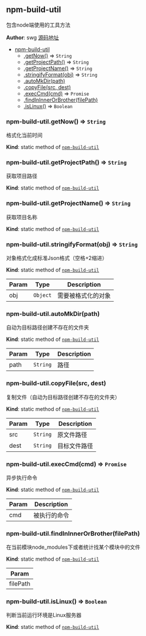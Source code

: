 <a name="module_npm-build-util"></a>

## npm-build-util
包含node端使用的工具方法

**Author**: swg [源码地址](http://gitlab.sys.bandubanxie.com/fe/npm/tree/master/npm-build-util)  

* [npm-build-util](#module_npm-build-util)
    * [.getNow()](#module_npm-build-util.getNow) ⇒ <code>String</code>
    * [.getProjectPath()](#module_npm-build-util.getProjectPath) ⇒ <code>String</code>
    * [.getProjectName()](#module_npm-build-util.getProjectName) ⇒ <code>String</code>
    * [.stringifyFormat(obj)](#module_npm-build-util.stringifyFormat) ⇒ <code>String</code>
    * [.autoMkDir(path)](#module_npm-build-util.autoMkDir)
    * [.copyFile(src, dest)](#module_npm-build-util.copyFile)
    * [.execCmd(cmd)](#module_npm-build-util.execCmd) ⇒ <code>Promise</code>
    * [.findInInnerOrBrother(filePath)](#module_npm-build-util.findInInnerOrBrother)
    * [.isLinux()](#module_npm-build-util.isLinux) ⇒ <code>Boolean</code>

<a name="module_npm-build-util.getNow"></a>

### npm-build-util.getNow() ⇒ <code>String</code>
格式化当前时间

**Kind**: static method of [<code>npm-build-util</code>](#module_npm-build-util)  
<a name="module_npm-build-util.getProjectPath"></a>

### npm-build-util.getProjectPath() ⇒ <code>String</code>
获取项目路径

**Kind**: static method of [<code>npm-build-util</code>](#module_npm-build-util)  
<a name="module_npm-build-util.getProjectName"></a>

### npm-build-util.getProjectName() ⇒ <code>String</code>
获取项目名称

**Kind**: static method of [<code>npm-build-util</code>](#module_npm-build-util)  
<a name="module_npm-build-util.stringifyFormat"></a>

### npm-build-util.stringifyFormat(obj) ⇒ <code>String</code>
对象格式化成标准Json格式（空格+2缩进）

**Kind**: static method of [<code>npm-build-util</code>](#module_npm-build-util)  

| Param | Type | Description |
| --- | --- | --- |
| obj | <code>Object</code> | 需要被格式化的对象 |

<a name="module_npm-build-util.autoMkDir"></a>

### npm-build-util.autoMkDir(path)
自动为目标路径创建不存在的文件夹

**Kind**: static method of [<code>npm-build-util</code>](#module_npm-build-util)  

| Param | Type | Description |
| --- | --- | --- |
| path | <code>String</code> | 路径 |

<a name="module_npm-build-util.copyFile"></a>

### npm-build-util.copyFile(src, dest)
复制文件（自动为目标路径创建不存在的文件夹）

**Kind**: static method of [<code>npm-build-util</code>](#module_npm-build-util)  

| Param | Type | Description |
| --- | --- | --- |
| src | <code>String</code> | 原文件路径 |
| dest | <code>String</code> | 目标文件路径 |

<a name="module_npm-build-util.execCmd"></a>

### npm-build-util.execCmd(cmd) ⇒ <code>Promise</code>
异步执行命令

**Kind**: static method of [<code>npm-build-util</code>](#module_npm-build-util)  

| Param | Description |
| --- | --- |
| cmd | 被执行的命令 |

<a name="module_npm-build-util.findInInnerOrBrother"></a>

### npm-build-util.findInInnerOrBrother(filePath)
在当前模块node_modules下或者统计找某个模块中的文件

**Kind**: static method of [<code>npm-build-util</code>](#module_npm-build-util)  

| Param |
| --- |
| filePath | 

<a name="module_npm-build-util.isLinux"></a>

### npm-build-util.isLinux() ⇒ <code>Boolean</code>
判断当前运行环境是Linux服务器

**Kind**: static method of [<code>npm-build-util</code>](#module_npm-build-util)  
